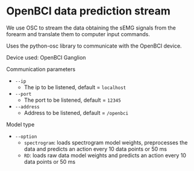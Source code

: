 # OpenBCI data prediction stream

We use OSC to stream the data obtaining the sEMG signals from the forearm and translate them to computer input commands.

Uses the python-osc library to communicate with the OpenBCI device.

Device used: OpenBCI Ganglion

Communication parameters

* `--ip`
  * The ip to be listened, default = `localhost`
* `--port`
  * The port to be listened, default = `12345`
* `--address`
  * Address to be listened, default = `/openbci`


Model type
* `--option`
  * `spectrogram`: loads spectrogram model weights, preprocesses the data and predicts an action every 10 data points or 50 ms
  * `RD`: loads raw data model weights and predicts an action every 10 data points or 50 ms
